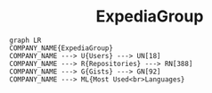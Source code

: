 <h1 align="center">ExpediaGroup</h1>

```mermaid
graph LR
COMPANY_NAME{ExpediaGroup}
COMPANY_NAME ---> U{Users} ---> UN[18]
COMPANY_NAME ---> R{Repositories} ---> RN[388]
COMPANY_NAME ---> G{Gists} ---> GN[92]
COMPANY_NAME ---> ML{Most Used<br>Languages}
```
